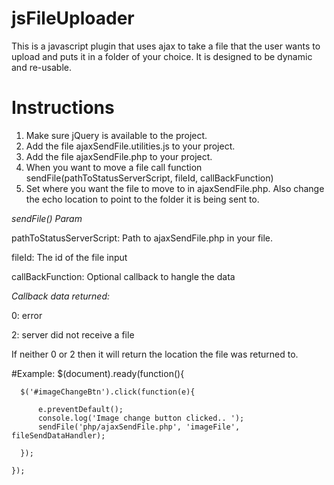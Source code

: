 # jsFileUploader
This is a javascript plugin that uses ajax to take a file that the user wants to upload and puts it in a folder of your choice. It is designed to be dynamic and re-usable.


# Instructions
1. Make sure jQuery is available to the project.
2. Add the file ajaxSendFile.utilities.js to your project.
3. Add the file ajaxSendFile.php to your project.
4. When you want to move a file call function sendFile(pathToStatusServerScript, fileId, callBackFunction)
5. Set where you want the file to move to in ajaxSendFile.php. Also change the echo location to point to the folder it is being sent to.

*sendFile() Param*

pathToStatusServerScript: Path to ajaxSendFile.php in your file.

fileId: The id of the file input

callBackFunction: Optional callback to hangle the data

*Callback data returned:*

0: error

2: server did not receive a file

If neither 0 or 2 then it will return the location the file was returned to.


#Example:
    $(document).ready(function(){

      $('#imageChangeBtn').click(function(e){
  
          e.preventDefault();
          console.log('Image change button clicked.. ');
          sendFile('php/ajaxSendFile.php', 'imageFile', fileSendDataHandler);
  
      });

    });
